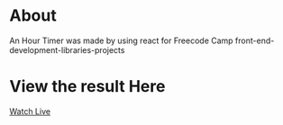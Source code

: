 # About 
An Hour Timer was made by using react for Freecode Camp front-end-development-libraries-projects

# View the result Here
[Watch Live](https://preciousresource.netlify.app)
